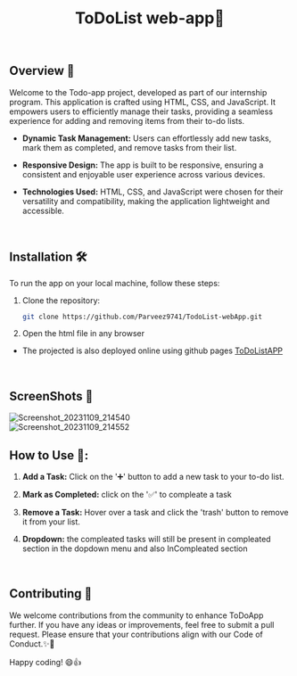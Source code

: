 <div align="center">
  <h1> ToDoList web-app📝 </h1>
</div>
<br>

## Overview 🚀

Welcome to the Todo-app project, developed as part of our internship program. This application is  crafted using HTML, CSS, and JavaScript.
It empowers users to efficiently manage their tasks, providing a seamless experience for adding and removing items from their to-do lists.

- **Dynamic Task Management:** Users can effortlessly add new tasks, mark them as completed, and remove tasks from their list.

- **Responsive Design:** The app is built to be responsive, ensuring a consistent and enjoyable user experience across various devices.

- **Technologies Used:** HTML, CSS, and JavaScript were chosen for their versatility and compatibility, making the application lightweight and accessible.

  <br>

## Installation 🛠️

To run the app on your local machine, follow these steps:

1. Clone the repository:

   ```bash
   git clone https://github.com/Parveez9741/TodoList-webApp.git
   ```
2. Open the html file in any browser

- The projected  is also deployed online using github pages [ToDoListAPP](parveez9741.github.io/TodoList-webApp/)

<br>


## ScreenShots 📸

![Screenshot_20231109_214540](https://github.com/HISHAN03/CHAT_APP/assets/108483712/887da414-182d-49b8-be56-350590f8373d)
<br>
![Screenshot_20231109_214552](https://github.com/HISHAN03/CHAT_APP/assets/108483712/482a2267-8540-4332-8b7c-8e1d8d8d122f)


## How to Use 🤔:

1. **Add a Task:** Click on the '➕' button to add a new task to your to-do list.

2. **Mark as Completed:** click on the '✅' to compleate a task

3. **Remove a Task:** Hover over a task and click the 'trash' button to remove it from your list.

4. **Dropdown:** the compleated tasks will still be present in compleated section in the dopdown menu and also InCompleated section
   
<br>

## Contributing 🤝
We welcome contributions from the community to enhance ToDoApp further. If you have any ideas or improvements,
feel free to submit a pull request. Please ensure that your contributions align with our Code of Conduct.✨🤝

Happy coding! 😄👍
